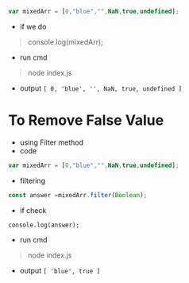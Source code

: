 ```js
var mixedArr = [0,"blue","",NaN,true,undefined];
```

- if we do 
 > console.log(mixedArr);

- run cmd
> node index.js
  
- output
``[ 0, 'blue', '', NaN, true, undefined ]``


# To Remove False Value

- using Filter method 
- code
```js
var mixedArr = [0,"blue","",NaN,true,undefined];
```
- filtering
```js
const answer =mixedArr.filter(Boolean);
```

- if check
```
console.log(answer);
```
- run cmd
 >node index.js

- output
``[ 'blue', true ]``